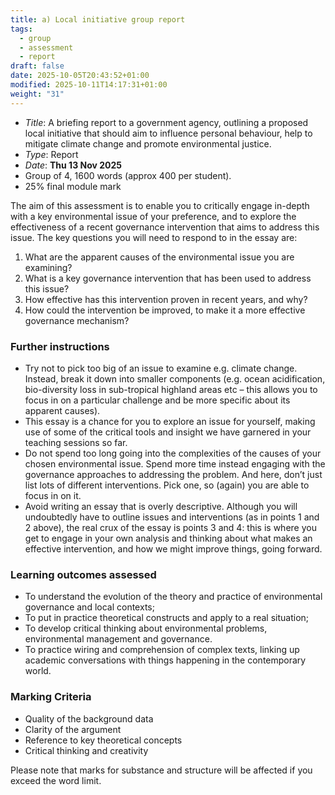 ```yaml
---
title: a) Local initiative group report
tags:
  - group
  - assessment
  - report
draft: false
date: 2025-10-05T20:43:52+01:00
modified: 2025-10-11T14:17:31+01:00
weight: "31"
---
```

- *Title*: A briefing report to a government agency, outlining a proposed local initiative that should aim to influence personal behaviour, help to mitigate climate change and promote environmental justice.
- *Type*: Report
- *Date*: **Thu 13 Nov 2025**
- Group of 4, 1600 words (approx 400 per student).
- 25% final module mark

The aim of this assessment is to enable you to critically engage in-depth with a key environmental issue of your preference, and to explore the effectiveness of a recent governance intervention that aims to address this issue. The key questions you will need to respond to in the essay are:

1. What are the apparent causes of the environmental issue you are examining?
2. What is a key governance intervention that has been used to address this issue?
3. How effective has this intervention proven in recent years, and why?
4. How could the intervention be improved, to make it a more effective governance mechanism?
### Further instructions
- Try not to pick too big of an issue to examine e.g. climate change. Instead, break it down into smaller components (e.g. ocean acidification, bio-diversity loss in sub-tropical highland areas etc – this allows you to focus in on a particular challenge and be more specific about its apparent causes).
- This essay is a chance for you to explore an issue for yourself, making use of some of the critical tools and insight we have garnered in your teaching sessions so far.
- Do not spend too long going into the complexities of the causes of your chosen environmental issue. Spend more time instead engaging with the governance approaches to addressing the problem. And here, don’t just list lots of different interventions. Pick one, so (again) you are able to focus in on it.
- Avoid writing an essay that is overly descriptive. Although you will undoubtedly have to outline issues and interventions (as in points 1 and 2 above), the real crux of the essay is points 3 and 4: this is where you get to engage in your own analysis and thinking about what makes an effective intervention, and how we might improve things, going forward.
### Learning outcomes assessed
- To understand the evolution of the theory and practice of environmental governance and local contexts;
- To put in practice theoretical constructs and apply to a real situation;
- To develop critical thinking about environmental problems, environmental management and governance.
- To practice wiring and comprehension of complex texts, linking up academic conversations with things happening in the contemporary world.
### Marking Criteria
- Quality of the background data
- Clarity of the argument
- Reference to key theoretical concepts
- Critical thinking and creativity

Please note that marks for substance and structure will be affected if you exceed the word limit.
